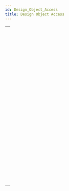 ```yaml
---
id: Design_Object_Access
title: Design Object Access
---
```

||
|---|
|[<!-- INCLUDE #_command_.Current method path.Syntax -->](../../commands-legacy/current-method-path)<br/><!-- INCLUDE #_command_.Current method path.Summary -->|
|[<!-- INCLUDE #_command_.FORM EDIT.Syntax -->](../../commands/form-edit)<br/><!-- INCLUDE #_command_.FORM EDIT.Summary -->|
|[<!-- INCLUDE #_command_.FORM GET NAMES.Syntax -->](../../commands-legacy/form-get-names)<br/><!-- INCLUDE #_command_.FORM GET NAMES.Summary -->|
|[<!-- INCLUDE #_command_.METHOD Get attribute.Syntax -->](../../commands-legacy/method-get-attribute)<br/><!-- INCLUDE #_command_.METHOD Get attribute.Summary -->|
|[<!-- INCLUDE #_command_.METHOD GET ATTRIBUTES.Syntax -->](../../commands-legacy/method-get-attributes)<br/><!-- INCLUDE #_command_.METHOD GET ATTRIBUTES.Summary -->|
|[<!-- INCLUDE #_command_.METHOD GET CODE.Syntax -->](../../commands-legacy/method-get-code)<br/><!-- INCLUDE #_command_.METHOD GET CODE.Summary -->|
|[<!-- INCLUDE #_command_.METHOD GET COMMENTS.Syntax -->](../../commands-legacy/method-get-comments)<br/><!-- INCLUDE #_command_.METHOD GET COMMENTS.Summary -->|
|[<!-- INCLUDE #_command_.METHOD GET FOLDERS.Syntax -->](../../commands-legacy/method-get-folders)<br/><!-- INCLUDE #_command_.METHOD GET FOLDERS.Summary -->|
|[<!-- INCLUDE #_command_.METHOD GET MODIFICATION DATE.Syntax -->](../../commands-legacy/method-get-modification-date)<br/><!-- INCLUDE #_command_.METHOD GET MODIFICATION DATE.Summary -->|
|[<!-- INCLUDE #_command_.METHOD GET NAMES.Syntax -->](../../commands-legacy/method-get-names)<br/><!-- INCLUDE #_command_.METHOD GET NAMES.Summary -->|
|[<!-- INCLUDE #_command_.METHOD Get path.Syntax -->](../../commands-legacy/method-get-path)<br/><!-- INCLUDE #_command_.METHOD Get path.Summary -->|
|[<!-- INCLUDE #_command_.METHOD GET PATHS.Syntax -->](../../commands-legacy/method-get-paths)<br/><!-- INCLUDE #_command_.METHOD GET PATHS.Summary -->|
|[<!-- INCLUDE #_command_.METHOD GET PATHS FORM.Syntax -->](../../commands-legacy/method-get-paths-form)<br/><!-- INCLUDE #_command_.METHOD GET PATHS FORM.Summary -->|
|[<!-- INCLUDE #_command_.METHOD OPEN PATH.Syntax -->](../../commands-legacy/method-open-path)<br/><!-- INCLUDE #_command_.METHOD OPEN PATH.Summary -->|
|[<!-- INCLUDE #_command_.METHOD RESOLVE PATH.Syntax -->](../../commands-legacy/method-resolve-path)<br/><!-- INCLUDE #_command_.METHOD RESOLVE PATH.Summary -->|
|[<!-- INCLUDE #_command_.METHOD SET ACCESS MODE.Syntax -->](../../commands-legacy/method-set-access-mode)<br/><!-- INCLUDE #_command_.METHOD SET ACCESS MODE.Summary -->|
|[<!-- INCLUDE #_command_.METHOD SET ATTRIBUTE.Syntax -->](../../commands-legacy/method-set-attribute)<br/><!-- INCLUDE #_command_.METHOD SET ATTRIBUTE.Summary -->|
|[<!-- INCLUDE #_command_.METHOD SET ATTRIBUTES.Syntax -->](../../commands-legacy/method-set-attributes)<br/><!-- INCLUDE #_command_.METHOD SET ATTRIBUTES.Summary -->|
|[<!-- INCLUDE #_command_.METHOD SET CODE.Syntax -->](../../commands-legacy/method-set-code)<br/><!-- INCLUDE #_command_.METHOD SET CODE.Summary -->|
|[<!-- INCLUDE #_command_.METHOD SET COMMENTS.Syntax -->](../../commands-legacy/method-set-comments)<br/><!-- INCLUDE #_command_.METHOD SET COMMENTS.Summary -->|
